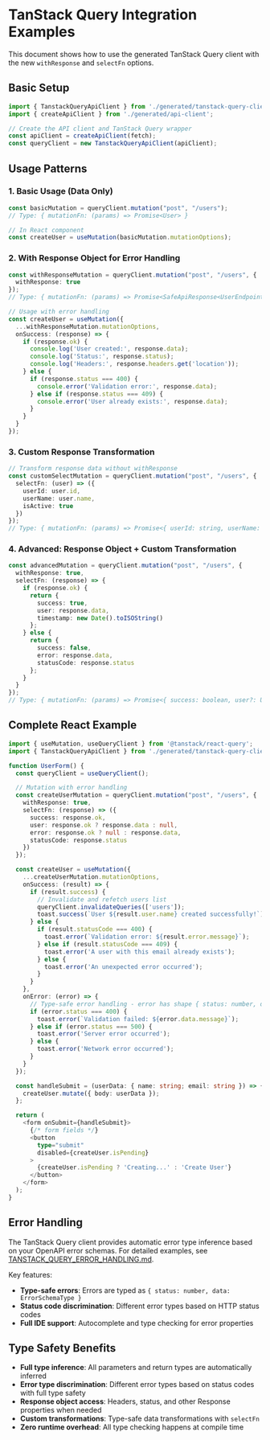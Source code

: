 # TanStack Query Integration Examples

This document shows how to use the generated TanStack Query client with the new `withResponse` and `selectFn` options.

## Basic Setup

```typescript
import { TanstackQueryApiClient } from './generated/tanstack-query-client';
import { createApiClient } from './generated/api-client';

// Create the API client and TanStack Query wrapper
const apiClient = createApiClient(fetch);
const queryClient = new TanstackQueryApiClient(apiClient);
```

## Usage Patterns

### 1. Basic Usage (Data Only)

```typescript
const basicMutation = queryClient.mutation("post", "/users");
// Type: { mutationFn: (params) => Promise<User> }

// In React component
const createUser = useMutation(basicMutation.mutationOptions);
```

### 2. With Response Object for Error Handling

```typescript
const withResponseMutation = queryClient.mutation("post", "/users", {
  withResponse: true
});
// Type: { mutationFn: (params) => Promise<SafeApiResponse<UserEndpoint>> }

// Usage with error handling
const createUser = useMutation({
  ...withResponseMutation.mutationOptions,
  onSuccess: (response) => {
    if (response.ok) {
      console.log('User created:', response.data);
      console.log('Status:', response.status);
      console.log('Headers:', response.headers.get('location'));
    } else {
      if (response.status === 400) {
        console.error('Validation error:', response.data);
      } else if (response.status === 409) {
        console.error('User already exists:', response.data);
      }
    }
  }
});
```

### 3. Custom Response Transformation

```typescript
// Transform response data without withResponse
const customSelectMutation = queryClient.mutation("post", "/users", {
  selectFn: (user) => ({
    userId: user.id,
    userName: user.name,
    isActive: true
  })
});
// Type: { mutationFn: (params) => Promise<{ userId: string, userName: string, isActive: boolean }> }
```

### 4. Advanced: Response Object + Custom Transformation

```typescript
const advancedMutation = queryClient.mutation("post", "/users", {
  withResponse: true,
  selectFn: (response) => {
    if (response.ok) {
      return {
        success: true,
        user: response.data,
        timestamp: new Date().toISOString()
      };
    } else {
      return {
        success: false,
        error: response.data,
        statusCode: response.status
      };
    }
  }
});
// Type: { mutationFn: (params) => Promise<{ success: boolean, user?: User, error?: ErrorType, statusCode?: number, timestamp?: string }> }
```

## Complete React Example

```typescript
import { useMutation, useQueryClient } from '@tanstack/react-query';
import { TanstackQueryApiClient } from './generated/tanstack-query-client';

function UserForm() {
  const queryClient = useQueryClient();

  // Mutation with error handling
  const createUserMutation = queryClient.mutation("post", "/users", {
    withResponse: true,
    selectFn: (response) => ({
      success: response.ok,
      user: response.ok ? response.data : null,
      error: response.ok ? null : response.data,
      statusCode: response.status
    })
  });

  const createUser = useMutation({
    ...createUserMutation.mutationOptions,
    onSuccess: (result) => {
      if (result.success) {
        // Invalidate and refetch users list
        queryClient.invalidateQueries(['users']);
        toast.success(`User ${result.user.name} created successfully!`);
      } else {
        if (result.statusCode === 400) {
          toast.error(`Validation error: ${result.error.message}`);
        } else if (result.statusCode === 409) {
          toast.error('A user with this email already exists');
        } else {
          toast.error('An unexpected error occurred');
        }
      }
    },
    onError: (error) => {
      // Type-safe error handling - error has shape { status: number, data: ErrorType }
      if (error.status === 400) {
        toast.error(`Validation failed: ${error.data.message}`);
      } else if (error.status === 500) {
        toast.error('Server error occurred');
      } else {
        toast.error('Network error occurred');
      }
    }
  });

  const handleSubmit = (userData: { name: string; email: string }) => {
    createUser.mutate({ body: userData });
  };

  return (
    <form onSubmit={handleSubmit}>
      {/* form fields */}
      <button
        type="submit"
        disabled={createUser.isPending}
      >
        {createUser.isPending ? 'Creating...' : 'Create User'}
      </button>
    </form>
  );
}
```

## Error Handling

The TanStack Query client provides automatic error type inference based on your OpenAPI error schemas. For detailed examples, see [TANSTACK_QUERY_ERROR_HANDLING.md](./TANSTACK_QUERY_ERROR_HANDLING.md).

Key features:
- **Type-safe errors**: Errors are typed as `{ status: number, data: ErrorSchemaType }`
- **Status code discrimination**: Different error types based on HTTP status codes
- **Full IDE support**: Autocomplete and type checking for error properties

## Type Safety Benefits

- **Full type inference**: All parameters and return types are automatically inferred
- **Error type discrimination**: Different error types based on status codes with full type safety
- **Response object access**: Headers, status, and other Response properties when needed
- **Custom transformations**: Type-safe data transformations with `selectFn`
- **Zero runtime overhead**: All type checking happens at compile time
